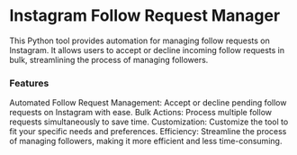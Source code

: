 # Instagram Follow Request Manager
This Python tool provides automation for managing follow requests on Instagram. It allows users to accept or decline incoming follow requests in bulk, streamlining the process of managing followers.

### Features
Automated Follow Request Management: Accept or decline pending follow requests on Instagram with ease.
Bulk Actions: Process multiple follow requests simultaneously to save time.
Customization: Customize the tool to fit your specific needs and preferences.
Efficiency: Streamline the process of managing followers, making it more efficient and less time-consuming.
